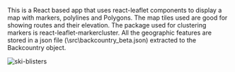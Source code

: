 This is a React based app that uses react-leaflet components to display a map with markers, polylines and Polygons.
The map tiles used are good for showing routes and their elevation.
The package used for clustering markers is react-leaflet-markercluster.
All the geographic features are stored in a json file (\src\backcountry_beta.json) extracted to the Backcountry object.

![ski-blisters](https://user-images.githubusercontent.com/7866005/80250473-ccbd6700-8628-11ea-8155-ed1234c068a5.png)
